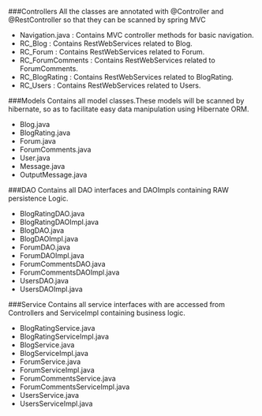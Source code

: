 ###Controllers 
 All the classes are annotated with @Controller and @RestController so that they can be scanned by spring MVC
 -	Navigation.java :  Contains MVC controller methods for basic navigation.
 -	RC_Blog : Contains RestWebServices related to Blog.
 -	RC_Forum : Contains RestWebServices related to Forum.
 -	RC_ForumComments : Contains RestWebServices related to ForumComments.
 -	RC_BlogRating : Contains RestWebServices related to BlogRating.
 -	RC_Users : Contains RestWebServices related to Users.
 
 ###Models
 Contains all model classes.These models will be scanned by hibernate, so as to facilitate easy data manipulation using Hibernate ORM.
 -   Blog.java
 -   BlogRating.java
 -   Forum.java
 -   ForumComments.java
 -   User.java
 -   Message.java
 -   OutputMessage.java         	
 
 ###DAO 
 Contains all DAO interfaces and DAOImpls containing RAW persistence Logic. 
 - BlogRatingDAO.java
 - BlogRatingDAOImpl.java
 - BlogDAO.java
 - BlogDAOImpl.java
 - ForumDAO.java
 - ForumDAOImpl.java
 - ForumCommentsDAO.java
 - ForumCommentsDAOImpl.java
 - UsersDAO.java
 - UsersDAOImpl.java
 
 ###Service
 Contains all service interfaces with are accessed from Controllers and ServiceImpl containing business logic.
 - BlogRatingService.java
 - BlogRatingServiceImpl.java
 - BlogService.java
 - BlogServiceImpl.java
 - ForumService.java
 - ForumServiceImpl.java
 - ForumCommentsService.java
 - ForumCommentsServiceImpl.java
 - UsersService.java
 - UsersServiceImpl.java
